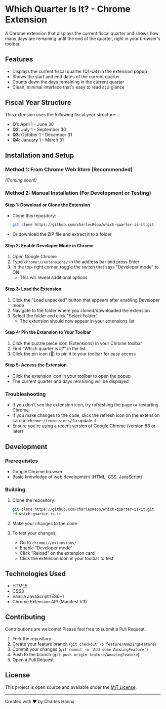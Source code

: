 # Which Quarter Is It? - Chrome Extension

A Chrome extension that displays the current fiscal quarter and shows how many days are remaining until the end of the quarter, right in your browser's toolbar.

## Features

- Displays the current fiscal quarter (Q1-Q4) in the extension popup
- Shows the start and end dates of the current quarter
- Counts down the days remaining in the current quarter
- Clean, minimal interface that's easy to read at a glance

## Fiscal Year Structure

This extension uses the following fiscal year structure:
- **Q1**: April 1 - June 30
- **Q2**: July 1 - September 30
- **Q3**: October 1 - December 31
- **Q4**: January 1 - March 31

## Installation and Setup

### Method 1: From Chrome Web Store (Recommended)
*(Coming soon!)*

### Method 2: Manual Installation (For Development or Testing)

#### Step 1: Download or Clone the Extension
- Clone this repository:
  ```bash
  git clone https://github.com/charlesRepo/which-quarter-is-it.git
  ```
- Or download the ZIP file and extract it to a folder

#### Step 2: Enable Developer Mode in Chrome
1. Open Google Chrome
2. Type `chrome://extensions/` in the address bar and press Enter
3. In the top-right corner, toggle the switch that says "Developer mode" to ON
   - This will reveal additional options

#### Step 3: Load the Extension
1. Click the "Load unpacked" button that appears after enabling Developer mode
2. Navigate to the folder where you cloned/downloaded the extension
3. Select the folder and click "Select Folder"
   - The extension should now appear in your extensions list

#### Step 4: Pin the Extension to Your Toolbar
1. Click the puzzle piece icon (Extensions) in your Chrome toolbar
2. Find "Which quarter is it?" in the list
3. Click the pin icon (📌) to pin it to your toolbar for easy access

#### Step 5: Access the Extension
- Click the extension icon in your toolbar to open the popup
- The current quarter and days remaining will be displayed

### Troubleshooting
- If you don't see the extension icon, try refreshing the page or restarting Chrome
- If you make changes to the code, click the refresh icon on the extension card in `chrome://extensions/` to update it
- Ensure you're using a recent version of Google Chrome (version 88 or later)

## Development

### Prerequisites
- Google Chrome browser
- Basic knowledge of web development (HTML, CSS, JavaScript)

### Building
1. Clone the repository:
   ```bash
   git clone https://github.com/charlesRepo/which-quarter-is-it.git
   cd which-quarter-is-it
   ```

2. Make your changes to the code

3. To test your changes:
   - Go to `chrome://extensions/`
   - Enable "Developer mode"
   - Click "Reload" on the extension card
   - Click the extension icon in your toolbar to test

## Technologies Used

- HTML5
- CSS3
- Vanilla JavaScript (ES6+)
- Chrome Extension API (Manifest V3)

## Contributing

Contributions are welcome! Please feel free to submit a Pull Request.

1. Fork the repository
2. Create your feature branch (`git checkout -b feature/AmazingFeature`)
3. Commit your changes (`git commit -m 'Add some AmazingFeature'`)
4. Push to the branch (`git push origin feature/AmazingFeature`)
5. Open a Pull Request

## License

This project is open source and available under the [MIT License](LICENSE).

---

Created with ❤️ by Charles Hanna

